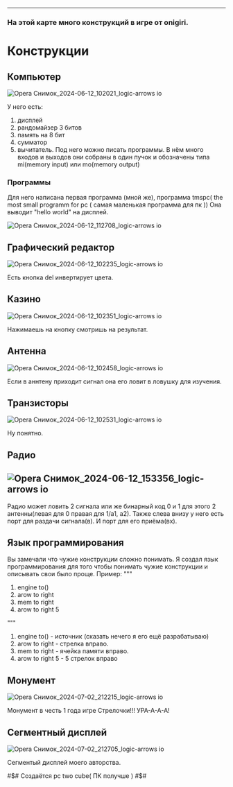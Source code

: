 --------------------------------------------------------
### На этой карте много конструкций в игре от onigiri.


# Конструкции

## Компьютер
![Opera Снимок_2024-06-12_102021_logic-arrows io](https://github.com/cubefj/my_map_with_logic_arrows/assets/167609406/3712e39c-591f-4ecd-ad1e-a3b60b36254a)

У него есть:
1. дисплей
2. рандомайзер 3 битов
3. память на 8 бит
4. сумматор
5. вычитатель.
Под него можно писать программы.
В нём много входов и выходов они собраны в один пучок и обозначены типа mi(memory input) или mo(memory output)

### Программы
Для него написана первая программа (мной же), программа tmspc( the most small programm for pc ( самая маленькая программа для пк ))
Она выводит "hello world" на дисплей.

![Opera Снимок_2024-06-12_112708_logic-arrows io](https://github.com/cubefj/my_map_with_logic_arrows/assets/167609406/26ba0fc6-9dc7-47eb-a5cb-f78e7d6972ee)

## Графический редактор
![Opera Снимок_2024-06-12_102235_logic-arrows io](https://github.com/cubefj/my_map_with_logic_arrows/assets/167609406/96e2341a-6a80-441c-bd36-71e432c865c8)

Есть кнопка del инвертирует цвета.

## Казино
![Opera Снимок_2024-06-12_102351_logic-arrows io](https://github.com/cubefj/my_map_with_logic_arrows/assets/167609406/7cdf8c7d-1dce-4338-99bc-45b9bf95c09e)

Нажимаешь на кнопку смотришь на результат.

## Антенна
![Opera Снимок_2024-06-12_102458_logic-arrows io](https://github.com/cubefj/my_map_with_logic_arrows/assets/167609406/d60c4e24-11e6-4c54-bf25-deb2b4ba3cad)

Если в аннтену приходит сигнал она его ловит в ловушку для изучения.

## Транзисторы 
![Opera Снимок_2024-06-12_102531_logic-arrows io](https://github.com/cubefj/my_map_with_logic_arrows/assets/167609406/0de932ef-99d3-4ad6-9f1f-6261d46adf5f)

Ну понятно.

## Радио
![Opera Снимок_2024-06-12_153356_logic-arrows io](https://github.com/cubefj/my_map_with_logic_arrows/assets/167609406/e2fada79-ffcc-4363-b055-939640c06285)
-----------------------------------------------------------------------------

Радио может ловить 2 сигнала или же бинарный код 0 и 1 для этого 2 антенны(левая для 0 правая для 1/а1, а2).
Также слева внизу у него есть порт для раздачи сигнала(в). И порт для его приёма(вх).

## Язык программирования
Вы замечали что чужие конструкции сложно понимать.
Я создал язык программирования для того чтобы понимать чужие конструкции и описывать свои было проще.
Пример:
"""
1. engine to()
2. arow to right 
3. mem to right
4. arow to right 5

"""
1. engine to() - источник (сказать нечего я его ещё разрабатываю)
2. arow to right - стрелка вправо.
3. mem to right - ячейка памяти вправо.
4. arow to right 5 - 5 стрелок вправо

## Монумент
![Opera Снимок_2024-07-02_212215_logic-arrows io](https://github.com/cubefj/my_map_with_logic_arrows/assets/167609406/fdb47342-71d8-495c-8f06-be7b11cc610e)

Монумент в честь 1 года игре Стрелочки!!!
УРА-А-А-А!

## Сегментный дисплей
![Opera Снимок_2024-07-02_212705_logic-arrows io](https://github.com/cubefj/my_map_with_logic_arrows/assets/167609406/0022b114-ab46-48cc-8365-3c6278f24944)

Сегментый дисплей моего авторства.


#$# Создаётся pc two cube( ПК получше ) #$#



